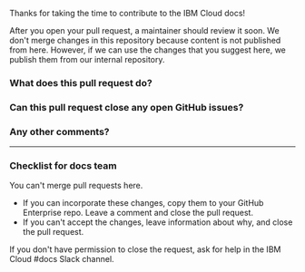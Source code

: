 Thanks for taking the time to contribute to the IBM Cloud docs!

After you open your pull request, a maintainer should review it soon. We don't merge changes in this repository because content is not published from here. However, if we can use the changes that you suggest here, we publish them from our internal repository.

### What does this pull request do?

<!--- Replace this text with a summary of the changes in this pull request. Include why the changes are needed and context about the changes. --->

### Can this pull request close any open GitHub issues?

<!--- If there is a GitHub issue for the changes, link to it. --->

###  Any other comments?

<!-- Add additional information or screenshots that you think we need.-->

---

### Checklist for docs team

You can't merge pull requests here.

- If you can incorporate these changes, copy them to your GitHub Enterprise repo. Leave a comment and close the pull request.
- If you can't accept the changes, leave information about why, and close the pull request.

If you don't have permission to close the request, ask for help in the IBM Cloud \#docs Slack channel.
